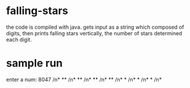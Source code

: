 # falling-stars
the code is compiled with java. gets input as a string which composed of digits, then prints falling stars vertically, the number of stars determined each digit.
# sample run
enter a num: 8047
/n* **
/n* **
/n* **
/n* **
/n*  *
/n*  *
/n*  *
/n*   
